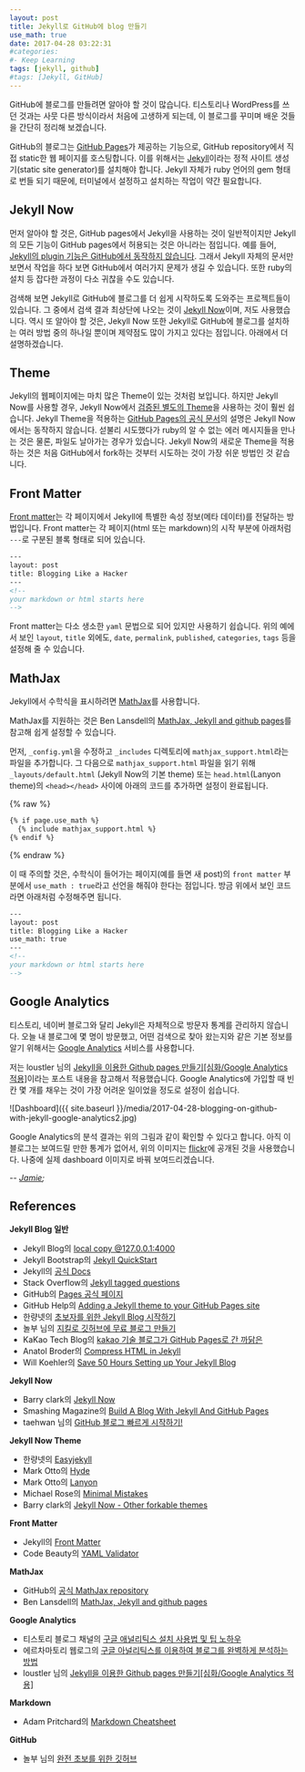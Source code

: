 ```yaml
---
layout: post
title: Jekyll로 GitHub에 blog 만들기
use_math: true
date: 2017-04-28 03:22:31
#categories: 
#- Keep Learning
tags: [jekyll, github]
#tags: [Jekyll, GitHub]
---
```


GitHub에 블로그를 만들려면 알아야 할 것이 많습니다. 티스토리나 WordPress를 쓰던 것과는 사뭇 다른 방식이라서 처음에 고생하게 되는데, 이 블로그를 꾸미며 배운 것들을 간단히 정리해 보겠습니다.

GitHub의 블로그는 [GitHub Pages](https://pages.github.com/)가 제공하는 기능으로, GitHub repository에서 직접 static한 웹 페이지를 호스팅합니다. 이를 위해서는 [Jekyll](https://jekyllrb.com/)이라는 정적 사이트 생성기(static site generator)를 설치해야 합니다. Jekyll 자체가 ruby 언어의 gem 형태로 번들 되기 때문에, 터미널에서 설정하고 설치하는 작업이 약간 필요합니다. 

## Jekyll Now

먼저 알아야 할 것은, GitHub pages에서 Jekyll을 사용하는 것이 일반적이지만 Jekyll의 모든 기능이 GitHub pages에서 허용되는 것은 아니라는 점입니다. 예를 들어, [Jekyll의 plugin 기능은 GitHub에서 동작하지 않습니다](http://charliepark.org/jekyll-with-plugins/). 그래서 Jekyll 자체의 문서만 보면서 작업을 하다 보면 GitHub에서 여러가지 문제가 생길 수 있습니다. 또한 ruby의 설치 등 잡다한 과정이 다소 귀찮을 수도 있습니다.

검색해 보면 Jekyll로 GitHub에 블로그를 더 쉽게 시작하도록 도와주는 프로젝트들이 있습니다. 그 중에서 검색 결과 최상단에 나오는 것이 [Jekyll Now](https://github.com/barryclark/jekyll-now)이며, 저도 사용했습니다. 역시 또 알아야 할 것은, Jekyll Now 또한 Jekyll로 GitHub에 블로그를 설치하는 여러 방법 중의 하나일 뿐이며 제약점도 많이 가지고 있다는 점입니다. 아래에서 더 설명하겠습니다.

## Theme

Jekyll의 웹페이지에는 마치 많은 Theme이 있는 것처럼 보입니다. 하지만 Jekyll Now를 사용할 경우, Jekyll Now에서 [검증된 별도의 Theme](https://github.com/barryclark/jekyll-now#other-forkable-themes)을 사용하는 것이 훨씬 쉽습니다. Jekyll Theme을 적용하는 [GitHub Pages의 공식 문서](https://help.github.com/articles/creating-a-github-pages-site-with-the-jekyll-theme-chooser/)의 설명은 Jekyll Now에서는 동작하지 않습니다. 섣불리 시도했다가 ruby의 알 수 없는 에러 메시지들을 만나는 것은 물론, 파일도 날아가는 경우가 있습니다. Jekyll Now의 새로운 Theme을 적용하는 것은 처음 GitHub에서 fork하는 것부터 시도하는 것이 가장 쉬운 방법인 것 같습니다.

## Front Matter

[Front matter](https://jekyllrb.com/docs/frontmatter/)는 각 페이지에서 Jekyll에 특별한 속성 정보(메타 데이터)를 전달하는 방법입니다. Front matter는 각 페이지(html 또는 markdown)의 시작 부분에 아래처럼 `---`로 구분된 블록 형태로 되어 있습니다. 

```html
---
layout: post
title: Blogging Like a Hacker
---
<!--
your markdown or html starts here
-->
```

Front matter는 다소 생소한 `yaml` 문법으로 되어 있지만 사용하기 쉽습니다. 위의 예에서 보인 `layout`, `title` 외에도, `date`, `permalink`, `published`, `categories`, `tags` 등을 설정해 줄 수 있습니다.

## MathJax

Jekyll에서 수학식을 표시하려면 [MathJax](https://github.com/mathjax/MathJax)를 사용합니다. 

MathJax를 지원하는 것은 Ben Lansdell의 [MathJax, Jekyll and github pages](http://benlansdell.github.io/computing/mathjax/)를 참고해 쉽게 설정할 수 있습니다.

먼저, `_config.yml`을 수정하고 `_includes` 디렉토리에 `mathjax_support.html`라는 파일을 추가합니다. 그 다음으로 `mathjax_support.html` 파일을 읽기 위해 `_layouts/default.html` (Jekyll Now의 기본 theme) 또는 `head.html`(Lanyon theme)의 `<head></head>` 사이에 아래의 코드를 추가하면 설정이 완료됩니다.

{% raw %}
```html
{% if page.use_math %}
  {% include mathjax_support.html %}
{% endif %}
```
{% endraw %}

이 때 주의할 것은, 수학식이 들어가는 페이지(예를 들면 새 post)의 `front matter` 부분에서 `use_math : true`라고 선언을 해줘야 한다는 점입니다. 방금 위에서 보인 코드라면 아래처럼 수정해주면 됩니다.

```html
---
layout: post
title: Blogging Like a Hacker
use_math: true
---
<!--
your markdown or html starts here
-->
```

## Google Analytics

티스토리, 네이버 블로그와 달리 Jekyll은 자체적으로 방문자 통계를 관리하지 않습니다. 오늘 내 블로그에 몇 명이 방문했고, 어떤 검색으로 찾아 왔는지와 같은 기본 정보를 알기 위해서는 [Google Analytics](https://analytics.google.com/) 서비스를 사용합니다. 

저는 loustler 님의 [Jekyll을 이용한 Github pages 만들기[심화/Google Analytics 적용]](http://loustler.io/2016/09/26/github_pages_blog_google_analytics/)이라는 포스트 내용을 참고해서 적용했습니다. Google Analytics에 가입할 때 빈 칸 몇 개를 채우는 것이 가장 어려운 일이었을 정도로 설정이 쉽습니다.

![Dashboard]({{ site.baseurl }}/media/2017-04-28-blogging-on-github-with-jekyll-google-analytics2.jpg)

Google Analytics의 분석 결과는 위의 그림과 같이 확인할 수 있다고 합니다. 아직 이 블로그는 보여드릴 만한 통계가 없어서, 위의 이미지는 [flickr](https://www.flickr.com)에 공개된 것을 사용했습니다. 나중에 실제 dashboard 이미지로 바꿔 보여드리겠습니다.

-- *[Jamie](http://twitter.com/JiyangKang);*

## References

**Jekyll Blog 일반**
- Jekyll Blog의 [local copy @127.0.0.1:4000](http://127.0.0.1:4000/)
- Jekyll Bootstrap의 [Jekyll QuickStart](http://jekyllbootstrap.com/usage/jekyll-quick-start.html)
- Jekyll의 [공식 Docs](https://jekyllrb.com/docs/home/)
- Stack Overflow의 [Jekyll tagged questions](https://stackoverflow.com/questions/tagged/jekyll)
- GitHub의 [Pages 공식 페이지](https://pages.github.com/)
- GitHub Help의 [Adding a Jekyll theme to your GitHub Pages site](https://help.github.com/articles/adding-a-jekyll-theme-to-your-github-pages-site/)
- 한량넷의 [초보자를 위한 Jekyll Blog 시작하기](http://www.halryang.net/Jekyll-Blogging-For-Beginners/)
- 놀부 님의 [지킬로 깃허브에 무료 블로그 만들기](https://nolboo.kim/blog/2013/10/15/free-blog-with-github-jekyll/)
- KaKao Tech Blog의 [kakao 기술 블로그가 GitHub Pages로 간 까닭은](http://tech.kakao.com/2016/07/07/tech-blog-story/)
- Anatol Broder의 [Compress HTML in Jekyll](https://github.com/penibelst/jekyll-compress-html)
- Will Koehler의 [Save 50 Hours Setting up Your Jekyll Blog](http://willkoehler.net/2014/08/26/save-50-hours-setting-up-your-jekyll-blog.html)

**Jekyll Now**
- Barry clark의 [Jekyll Now](https://github.com/barryclark/jekyll-now)
- Smashing Magazine의 [Build A Blog With Jekyll And GitHub Pages](https://www.smashingmagazine.com/2014/08/build-blog-jekyll-github-pages/)
- taehwan 님의 [GitHub 블로그 빠르게 시작하기!](http://thdev.net/653)

**Jekyll Now Theme**
- 한량넷의 [Easyjekyll](https://github.com/easyjekyll/easyjekyll.github.io/)
- Mark Otto의 [Hyde](https://github.com/poole/hyde)
- Mark Otto의 [Lanyon](https://github.com/poole/lanyon)
- Michael Rose의 [Minimal Mistakes](https://github.com/mmistakes/minimal-mistakes)
- Barry clark의 [Jekyll Now - Other forkable themes](https://github.com/barryclark/jekyll-now#other-forkable-themes)

**Front Matter**
- Jekyll의 [Front Matter](https://jekyllrb.com/docs/frontmatter/)
- Code Beauty의 [YAML Validator](http://codebeautify.org/yaml-validator)

**MathJax**
- GitHub의 [공식 MathJax repository](https://github.com/mathjax/MathJax)
- Ben Lansdell의 [MathJax, Jekyll and github pages](http://benlansdell.github.io/computing/mathjax/)

**Google Analytics**
- 티스토리 블로그 채널의 [구글 애널리틱스 설치 사용법 및 팁 노하우](http://blogchannel.tistory.com/149)
- 에르차마토리 웹로그의 [구글 아널리틱스를 이용하여 블로그를 완벽하게 분석하는 방법](http://www.erzsamatory.net/42)
- loustler 님의 [Jekyll을 이용한 Github pages 만들기[심화/Google Analytics 적용]](http://loustler.io/2016/09/26/github_pages_blog_google_analytics/)

**Markdown**
- Adam Pritchard의 [Markdown Cheatsheet](https://github.com/adam-p/markdown-here/wiki/Markdown-Cheatsheet)

**GitHub**
- 놀부 님의 [완전 초보를 위한 깃허브](https://nolboo.kim/blog/2013/10/06/github-for-beginner/)
